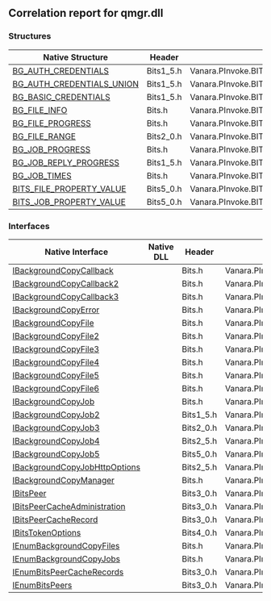 ## Correlation report for qmgr.dll
### Structures
Native Structure | Header | Managed Structure
---- | ---- | ----
[BG_AUTH_CREDENTIALS](https://www.google.com/search?num=5&q=BG_AUTH_CREDENTIALS+site%3Amsdn.microsoft.com) | Bits1_5.h | Vanara.PInvoke.BITS+BG_AUTH_CREDENTIALS
[BG_AUTH_CREDENTIALS_UNION](https://www.google.com/search?num=5&q=BG_AUTH_CREDENTIALS_UNION+site%3Amsdn.microsoft.com) | Bits1_5.h | Vanara.PInvoke.BITS+BG_AUTH_CREDENTIALS+BG_AUTH_CREDENTIALS_UNION
[BG_BASIC_CREDENTIALS](https://www.google.com/search?num=5&q=BG_BASIC_CREDENTIALS+site%3Amsdn.microsoft.com) | Bits1_5.h | Vanara.PInvoke.BITS+BG_AUTH_CREDENTIALS+BG_AUTH_CREDENTIALS_UNION+BG_BASIC_CREDENTIALS
[BG_FILE_INFO](https://www.google.com/search?num=5&q=BG_FILE_INFO+site%3Amsdn.microsoft.com) | Bits.h | Vanara.PInvoke.BITS+BG_FILE_INFO
[BG_FILE_PROGRESS](https://www.google.com/search?num=5&q=BG_FILE_PROGRESS+site%3Amsdn.microsoft.com) | Bits.h | Vanara.PInvoke.BITS+BG_FILE_PROGRESS
[BG_FILE_RANGE](https://www.google.com/search?num=5&q=BG_FILE_RANGE+site%3Amsdn.microsoft.com) | Bits2_0.h | Vanara.PInvoke.BITS+BG_FILE_RANGE
[BG_JOB_PROGRESS](https://www.google.com/search?num=5&q=BG_JOB_PROGRESS+site%3Amsdn.microsoft.com) | Bits.h | Vanara.PInvoke.BITS+BG_JOB_PROGRESS
[BG_JOB_REPLY_PROGRESS](https://www.google.com/search?num=5&q=BG_JOB_REPLY_PROGRESS+site%3Amsdn.microsoft.com) | Bits1_5.h | Vanara.PInvoke.BITS+BG_JOB_REPLY_PROGRESS
[BG_JOB_TIMES](https://www.google.com/search?num=5&q=BG_JOB_TIMES+site%3Amsdn.microsoft.com) | Bits.h | Vanara.PInvoke.BITS+BG_JOB_TIMES
[BITS_FILE_PROPERTY_VALUE](https://www.google.com/search?num=5&q=BITS_FILE_PROPERTY_VALUE+site%3Amsdn.microsoft.com) | Bits5_0.h | Vanara.PInvoke.BITS+BITS_FILE_PROPERTY_VALUE
[BITS_JOB_PROPERTY_VALUE](https://www.google.com/search?num=5&q=BITS_JOB_PROPERTY_VALUE+site%3Amsdn.microsoft.com) | Bits5_0.h | Vanara.PInvoke.BITS+BITS_JOB_PROPERTY_VALUE
### Interfaces
Native Interface | Native DLL | Header | Managed Interface
---- | ---- | ---- | ----
[IBackgroundCopyCallback](https://www.google.com/search?num=5&q=IBackgroundCopyCallback+site%3Amsdn.microsoft.com) |  | Bits.h | Vanara.PInvoke.BITS+IBackgroundCopyCallback
[IBackgroundCopyCallback2](https://www.google.com/search?num=5&q=IBackgroundCopyCallback2+site%3Amsdn.microsoft.com) |  | Bits.h | Vanara.PInvoke.BITS+IBackgroundCopyCallback2
[IBackgroundCopyCallback3](https://www.google.com/search?num=5&q=IBackgroundCopyCallback3+site%3Amsdn.microsoft.com) |  | Bits.h | Vanara.PInvoke.BITS+IBackgroundCopyCallback3
[IBackgroundCopyError](https://www.google.com/search?num=5&q=IBackgroundCopyError+site%3Amsdn.microsoft.com) |  | Bits.h | Vanara.PInvoke.BITS+IBackgroundCopyError
[IBackgroundCopyFile](https://www.google.com/search?num=5&q=IBackgroundCopyFile+site%3Amsdn.microsoft.com) |  | Bits.h | Vanara.PInvoke.BITS+IBackgroundCopyFile
[IBackgroundCopyFile2](https://www.google.com/search?num=5&q=IBackgroundCopyFile2+site%3Amsdn.microsoft.com) |  | Bits.h | Vanara.PInvoke.BITS+IBackgroundCopyFile2
[IBackgroundCopyFile3](https://www.google.com/search?num=5&q=IBackgroundCopyFile3+site%3Amsdn.microsoft.com) |  | Bits.h | Vanara.PInvoke.BITS+IBackgroundCopyFile3
[IBackgroundCopyFile4](https://www.google.com/search?num=5&q=IBackgroundCopyFile4+site%3Amsdn.microsoft.com) |  | Bits.h | Vanara.PInvoke.BITS+IBackgroundCopyFile4
[IBackgroundCopyFile5](https://www.google.com/search?num=5&q=IBackgroundCopyFile5+site%3Amsdn.microsoft.com) |  | Bits.h | Vanara.PInvoke.BITS+IBackgroundCopyFile5
[IBackgroundCopyFile6](https://www.google.com/search?num=5&q=IBackgroundCopyFile6+site%3Amsdn.microsoft.com) |  | Bits.h | Vanara.PInvoke.BITS+IBackgroundCopyFile6
[IBackgroundCopyJob](https://www.google.com/search?num=5&q=IBackgroundCopyJob+site%3Amsdn.microsoft.com) |  | Bits.h | Vanara.PInvoke.BITS+IBackgroundCopyJob
[IBackgroundCopyJob2](https://www.google.com/search?num=5&q=IBackgroundCopyJob2+site%3Amsdn.microsoft.com) |  | Bits1_5.h | Vanara.PInvoke.BITS+IBackgroundCopyJob2
[IBackgroundCopyJob3](https://www.google.com/search?num=5&q=IBackgroundCopyJob3+site%3Amsdn.microsoft.com) |  | Bits2_0.h | Vanara.PInvoke.BITS+IBackgroundCopyJob3
[IBackgroundCopyJob4](https://www.google.com/search?num=5&q=IBackgroundCopyJob4+site%3Amsdn.microsoft.com) |  | Bits2_5.h | Vanara.PInvoke.BITS+IBackgroundCopyJob4
[IBackgroundCopyJob5](https://www.google.com/search?num=5&q=IBackgroundCopyJob5+site%3Amsdn.microsoft.com) |  | Bits5_0.h | Vanara.PInvoke.BITS+IBackgroundCopyJob5
[IBackgroundCopyJobHttpOptions](https://www.google.com/search?num=5&q=IBackgroundCopyJobHttpOptions+site%3Amsdn.microsoft.com) |  | Bits2_5.h | Vanara.PInvoke.BITS+IBackgroundCopyJobHttpOptions
[IBackgroundCopyManager](https://www.google.com/search?num=5&q=IBackgroundCopyManager+site%3Amsdn.microsoft.com) |  | Bits.h | Vanara.PInvoke.BITS+IBackgroundCopyManager
[IBitsPeer](https://www.google.com/search?num=5&q=IBitsPeer+site%3Amsdn.microsoft.com) |  | Bits3_0.h | Vanara.PInvoke.BITS+IBitsPeer
[IBitsPeerCacheAdministration](https://www.google.com/search?num=5&q=IBitsPeerCacheAdministration+site%3Amsdn.microsoft.com) |  | Bits3_0.h | Vanara.PInvoke.BITS+IBitsPeerCacheAdministration
[IBitsPeerCacheRecord](https://www.google.com/search?num=5&q=IBitsPeerCacheRecord+site%3Amsdn.microsoft.com) |  | Bits3_0.h | Vanara.PInvoke.BITS+IBitsPeerCacheRecord
[IBitsTokenOptions](https://www.google.com/search?num=5&q=IBitsTokenOptions+site%3Amsdn.microsoft.com) |  | Bits4_0.h | Vanara.PInvoke.BITS+IBitsTokenOptions
[IEnumBackgroundCopyFiles](https://www.google.com/search?num=5&q=IEnumBackgroundCopyFiles+site%3Amsdn.microsoft.com) |  | Bits.h | Vanara.PInvoke.BITS+IEnumBackgroundCopyFiles
[IEnumBackgroundCopyJobs](https://www.google.com/search?num=5&q=IEnumBackgroundCopyJobs+site%3Amsdn.microsoft.com) |  | Bits.h | Vanara.PInvoke.BITS+IEnumBackgroundCopyJobs
[IEnumBitsPeerCacheRecords](https://www.google.com/search?num=5&q=IEnumBitsPeerCacheRecords+site%3Amsdn.microsoft.com) |  | Bits3_0.h | Vanara.PInvoke.BITS+IEnumBitsPeerCacheRecords
[IEnumBitsPeers](https://www.google.com/search?num=5&q=IEnumBitsPeers+site%3Amsdn.microsoft.com) |  | Bits3_0.h | Vanara.PInvoke.BITS+IEnumBitsPeers
